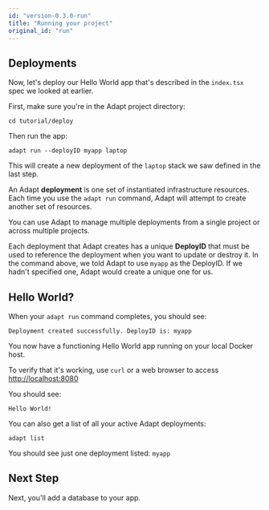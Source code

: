 ```yaml
---
id: "version-0.3.0-run"
title: "Running your project"
original_id: "run"
---
```

<!-- DOCTOC SKIP -->

## Deployments

Now, let's deploy our Hello World app that's described in the `index.tsx` spec we looked at earlier.

First, make sure you're in the Adapt project directory:
<!-- doctest command -->

```console
cd tutorial/deploy
```

Then run the app:
<!-- doctest command -->

```console
adapt run --deployID myapp laptop
```

This will create a new deployment of the `laptop` stack we saw defined in the last step.

An Adapt **deployment** is one set of instantiated infrastructure resources.
Each time you use the `adapt run` command, Adapt will attempt to create another set of resources.

You can use Adapt to manage multiple deployments from a single project or across multiple projects.

Each deployment that Adapt creates has a unique **DeployID** that must be used to reference the deployment when you want to update or destroy it.
In the command above, we told Adapt to use `myapp` as the DeployID.
If we hadn't specified one, Adapt would create a unique one for us.

## Hello World?

When your `adapt run` command completes, you should see:

<!-- doctest output { matchRegex: "Deployment created successfully. DeployID is: myapp" } -->

```console
Deployment created successfully. DeployID is: myapp
```

You now have a functioning Hello World app running on your local Docker host.

To verify that it's working, use `curl` or a web browser to access [http://localhost:8080](http://localhost:8080)

You should see:

<!-- doctest exec { cmd: "$HOSTCURL http://localhost:8080", matchRegex: "Hello World!\\n" } -->

```console
Hello World!
```

You can also get a list of all your active Adapt deployments:
<!-- doctest command -->

```console
adapt list
```

<!-- doctest output { matchRegex: "\\nmyapp\\n" } -->

You should see just one deployment listed: `myapp`

## Next Step

Next, you'll add a database to your app.

